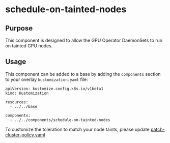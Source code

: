 # schedule-on-tainted-nodes

## Purpose

This component is designed to allow the GPU Operator DaemonSets to run on tainted GPU nodes.

## Usage

This component can be added to a base by adding the `components` section to your overlay `kustomization.yaml` file:

```
apiVersion: kustomize.config.k8s.io/v1beta1
kind: Kustomization

resources:
  - ../../base

components:
  - ../../components/schedule-on-tainted-nodes
```

To customize the toleration to match your node taints, please update [patch-cluster-policy.yaml](./patch-cluster-policy.yaml)
